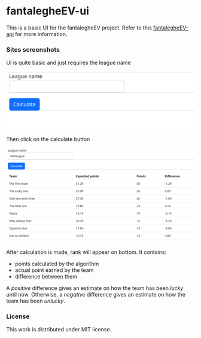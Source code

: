 # fantalegheEV-ui
This is a basic UI for the fantalegheEV project. Refer to this [fantalegheEV-api](https://github.com/antpas14/fantalegheEV-api) for more information.

### Sites screenshots
UI is quite basic and just requires the league name

![Homepage](docs/images/fantaleghe_empty.png)

Then click on the calculate button

![After calculation](docs/images/fantaleghe_filled.png)

After calculation is made, rank will appear on bottom. It contains:
* points calculated by the algorithm
* actual point earned by the team
* difference between them

A *positive* difference gives an estimate on how the team has been *lucky* until now. Otherwise, a *negative* difference gives an estimate on how the team has been *unlucky*.

### License

This work is distributed under MIT license.